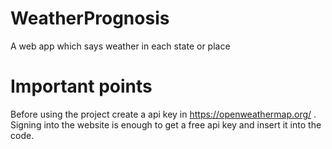 # WeatherPrognosis
A web app which says weather in each state or place

# Important points
Before using the project create a api key in https://openweathermap.org/ .
Signing into the website is enough to get a free api key and insert it into the code.
